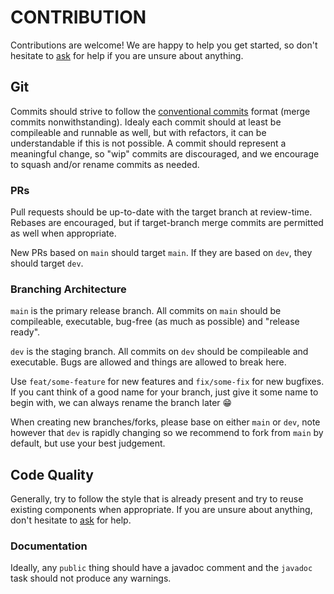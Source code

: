 # CONTRIBUTION
Contributions are welcome! We are happy to help you get started, so don't hesitate to [ask](https://github.com/sillydan1/graphedit/discussions/new?category=q-a) for help if you are unsure about anything.

## Git
Commits should strive to follow the [conventional commits](https://www.conventionalcommits.org/en/v1.0.0/) format (merge commits nonwithstanding). Idealy each commit should at least be compileable and runnable as well, but with refactors, it can be understandable if this is not possible. A commit should represent a meaningful change, so "wip" commits are discouraged, and we encourage to squash and/or rename commits as needed.

### PRs
Pull requests should be up-to-date with the target branch at review-time. Rebases are encouraged, but if target-branch merge commits are permitted as well when appropriate.

New PRs based on `main` should target `main`. If they are based on `dev`, they should target `dev`.

### Branching Architecture
`main` is the primary release branch. All commits on `main` should be compileable, executable, bug-free (as much as possible) and "release ready".

`dev` is the staging branch. All commits on `dev` should be compileable and executable. Bugs are allowed and things are allowed to break here.

Use `feat/some-feature` for new features and `fix/some-fix` for new bugfixes. If you cant think of a good name for your branch, just give it some name to begin with, we can always rename the branch later 😁

When creating new branches/forks, please base on either `main` or `dev`, note however that `dev` is rapidly changing so we recommend to fork from `main` by default, but use your best judgement.

## Code Quality
Generally, try to follow the style that is already present and try to reuse existing components when appropriate. If you are unsure about anything, don't hesitate to [ask](https://github.com/sillydan1/graphedit/discussions/new?category=q-a) for help.

### Documentation
Ideally, any `public` thing should have a javadoc comment and the `javadoc` task should not produce any warnings.
